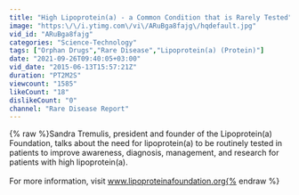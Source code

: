 ```yaml
---
title: "High Lipoprotein(a) - a Common Condition that is Rarely Tested"
image: "https:\/\/i.ytimg.com\/vi\/ARuBga8fajg\/hqdefault.jpg"
vid_id: "ARuBga8fajg"
categories: "Science-Technology"
tags: ["Orphan Drugs","Rare Disease","Lipoprotein(a) (Protein)"]
date: "2021-09-26T09:40:05+03:00"
vid_date: "2015-06-13T15:57:21Z"
duration: "PT2M2S"
viewcount: "1585"
likeCount: "18"
dislikeCount: "0"
channel: "Rare Disease Report"
---
```

{% raw %}Sandra Tremulis, president and founder of the Lipoprotein(a) Foundation, talks about the need for lipoprotein(a) to be routinely tested in patients to improve awareness, diagnosis, management, and research for patients with high lipoprotein(a).<br /><br />For more information, visit www.lipoproteinafoundation.org{% endraw %}

